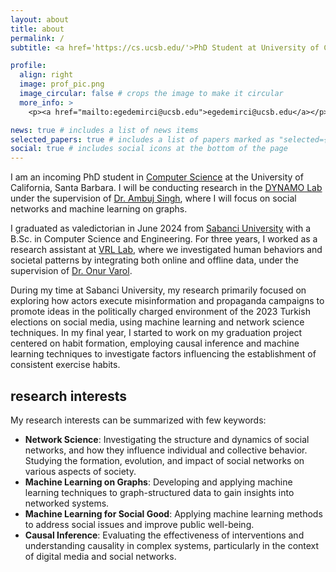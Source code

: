 ```yaml
---
layout: about
title: about
permalink: /
subtitle: <a href='https://cs.ucsb.edu/'>PhD Student at University of California, Santa Barbara - Computer Science</a>

profile:
  align: right
  image: prof_pic.png
  image_circular: false # crops the image to make it circular
  more_info: >
    <p><a href="mailto:egedemirci@ucsb.edu">egedemirci@ucsb.edu</a></p>

news: true # includes a list of news items
selected_papers: true # includes a list of papers marked as "selected={true}"
social: true # includes social icons at the bottom of the page
---
```


I am an incoming PhD student in [Computer Science](https://cs.ucsb.edu/) at the University of California, Santa Barbara. I will be conducting research in the [DYNAMO Lab](https://dynamo.cs.ucsb.edu) under the supervision of [Dr. Ambuj Singh](https://sites.cs.ucsb.edu/~ambuj/), where I will focus on social networks and machine learning on graphs.

I graduated as valedictorian in June 2024 from [Sabanci University](https://cs.sabanciuniv.edu/) with a B.Sc. in Computer Science and Engineering. For three years, I worked as a research assistant at [VRL Lab](http://varollab.com), where we investigated human behaviors and societal patterns by integrating both online and offline data, under the supervision of [Dr. Onur Varol](http://www.onurvarol.com).

During my time at Sabanci University, my research primarily focused on exploring how actors execute misinformation and propaganda campaigns to promote ideas in the politically charged environment of the 2023 Turkish elections on social media, using machine learning and network science techniques. In my final year, I started to work on my graduation project centered on habit formation, employing causal inference and machine learning techniques to investigate factors influencing the establishment of consistent exercise habits.

## research interests

My research interests can be summarized with few keywords:

- **Network Science**: Investigating the structure and dynamics of social networks, and how they influence individual and collective behavior. Studying the formation, evolution, and impact of social networks on various aspects of society.
- **Machine Learning on Graphs**: Developing and applying machine learning techniques to graph-structured data to gain insights into networked systems.
- **Machine Learning for Social Good**: Applying machine learning methods to address social issues and improve public well-being.
- **Causal Inference**: Evaluating the effectiveness of interventions and understanding causality in complex systems, particularly in the context of digital media and social networks.
